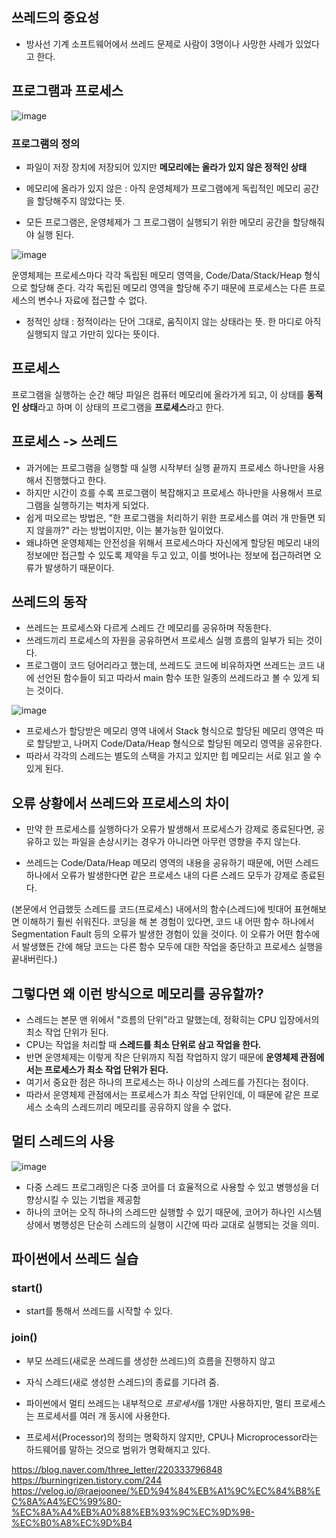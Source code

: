 ## 쓰레드의 중요성 

- 방사선 기계 소프트웨어에서 쓰레드 문제로 사람이 3명이나 사망한 사례가 있었다고 한다.


## 프로그램과 프로세스
![image](https://user-images.githubusercontent.com/15938354/126802768-59ea4a6b-68eb-4212-a546-2757ba2077d2.png)

### 프로그램의 정의
- 파일이 저장 장치에 저장되어 있지만 **메모리에는 올라가 있지 않은 정적인 상태**

- 메모리에 올라가 있지 않은 : 아직 운영체제가 프로그램에게 독립적인 메모리 공간을 할당해주지 않았다는 뜻. 

- 모든 프로그램은, 운영체제가 그 프로그램이 실행되기 위한 메모리 공간을 할당해줘야 실행 된다. 

![image](https://user-images.githubusercontent.com/15938354/126805865-da7ecbff-2391-4b85-ab17-48e572d3e9f0.png)


운영체제는 프로세스마다 각각 독립된 메모리 영역을, Code/Data/Stack/Heap 형식으로 할당해 준다. 
각각 독립된 메모리 영역을 할당해 주기 때문에 프로세스는 다른 프로세스의 변수나 자료에 접근할 수 없다.

- 정적인 상태 : 정적이라는 단어 그대로, 움직이지 않는 상태라는 뜻. 한 마디로 아직 실행되지 않고 가만히 있다는 뜻이다. 

## 프로세스

프로그램을 실행하는 순간 해당 파일은 컴퓨터 메모리에 올라가게 되고, 이 상태를 **동적인 상태**라고 하며 이 상태의 프로그램을 **프로세스**라고 한다. 


## 프로세스 -> 쓰레드 
- 과거에는 프로그램을 실행할 때 실행 시작부터 실행 끝까지 프로세스 하나만을 사용해서 진행했다고 한다. 
- 하지만 시간이 흐를 수록 프로그램이 복잡해지고 프로세스 하나만을 사용해서 프로그램을 실행하기는 벅차게 되었다.
- 쉽게 떠오르는 방법은, "한 프로그램을 처리하기 위한 프로세스를 여러 개 만들면 되지 않을까?" 라는 방법이지만, 이는 불가능한 일이었다. 
- 왜냐하면 운영체제는 안전성을 위해서 프로세스마다 자신에게 할당된 메모리 내의 정보에만 접근할 수 있도록 제약을 두고 있고, 이를 벗어나는 정보에 접근하려면 오류가 발생하기 때문이다.


## 쓰레드의 동작

- 쓰레드는 프로세스와 다르게 스레드 간 메모리를 공유하며 작동한다. 
- 쓰레드끼리 프로세스의 자원을 공유하면서 프로세스 실행 흐름의 일부가 되는 것이다. 
- 프로그램이 코드 덩어리라고 했는데, 쓰레드도 코드에 비유하자면 쓰레드는 코드 내에 선언된 함수들이 되고 따라서 main 함수 또한 일종의 쓰레드라고 볼 수 있게 되는 것이다.

![image](https://user-images.githubusercontent.com/15938354/126806643-ea6d5bae-fa67-459c-9207-7e141893b83f.png)

- 프로세스가 할당받은 메모리 영역 내에서 Stack 형식으로 할당된 메모리 영역은 따로 할당받고, 나머지 Code/Data/Heap 형식으로 할당된 메모리 영역을 공유한다. 
- 따라서 각각의 스레드는 별도의 스택을 가지고 있지만 힙 메모리는 서로 읽고 쓸 수 있게 된다. 

## 오류 상황에서 쓰레드와 프로세스의 차이 

- 만약 한 프로세스를 실행하다가 오류가 발생해서 프로세스가 강제로 종료된다면, 공유하고 있는 파일을 손상시키는 경우가 아니라면 아무런 영향을 주지 않는다.

- 쓰레드는 Code/Data/Heap 메모리 영역의 내용을 공유하기 때문에, 어떤 스레드 하나에서 오류가 발생한다면 같은 프로세스 내의 다른 스레드 모두가 강제로 종료된다.

(본문에서 언급했듯 스레드를 코드(프로세스) 내에서의 함수(스레드)에 빗대어 표현해보면 이해하기 훨씬 쉬워진다. 
코딩을 해 본 경험이 있다면, 코드 내 어떤 함수 하나에서 Segmentation Fault 등의 오류가 발생한 경험이 있을 것이다. 
이 오류가 어떤 함수에서 발생했든 간에 해당 코드는 다른 함수 모두에 대한 작업을 중단하고 프로세스 실행을 끝내버린다.)

## 그렇다면 왜 이런 방식으로 메모리를 공유할까?

- 스레드는 본문 맨 위에서 "흐름의 단위"라고 말했는데, 정확히는 CPU 입장에서의 최소 작업 단위가 된다. 
- CPU는 작업을 처리할 때 **스레드를 최소 단위로 삼고 작업을 한다.** 
- 반면 운영체제는 이렇게 작은 단위까지 직접 작업하지 않기 때문에 **운영체제 관점에서는 프로세스가 최소 작업 단위가 된다.**
- 여기서 중요한 점은 하나의 프로세스는 하나 이상의 스레드를 가진다는 점이다. 
- 따라서 운영체제 관점에서는 프로세스가 최소 작업 단위인데, 이 때문에 같은 프로세스 소속의 스레드끼리 메모리를 공유하지 않을 수 없다.

## 멀티 스레드의 사용

![image](https://user-images.githubusercontent.com/15938354/126804890-0d9b7791-b574-4ffd-82fe-33dbf459e6ca.png)

- 다중 스레드 프로그래밍은 다중 코어를 더 효율적으로 사용할 수 있고 병행성을 더 향상시킬 수 있는 기법을 제공함 
- 하나의 코어는 오직 하나의 스레드만 실행할 수 있기 때문에, 코어가 하나인 시스템 상에서 병행성은 단순히 스레드의 실행이 시간에 따라 교대로 실행되는 것을 의미. 


## 파이썬에서 쓰레드 실습


### start()
- start를 통해서 쓰레드를 시작할 수 있다.


### join()
- 부모 쓰레드(새로운 쓰레드를 생성한 쓰레드)의 흐름을 진행하지 않고
- 자식 스레드(새로 생성한 스레드)의 종료를 기다려 줌. 

 
- 파이썬에서 멀티 쓰레드는 내부적으로 *프로세서*를 1개만 사용하지만, 멀티 프로세스는 프로세서를 여러 개 동시에 사용한다.

* 프로세서(Processor)의 정의는 명확하지 않지만, CPU나 Microprocessor라는 하드웨어를 말하는 것으로 범위가 명확해지고 있다.

https://blog.naver.com/three_letter/220333796848
https://burningrizen.tistory.com/244
https://velog.io/@raejoonee/%ED%94%84%EB%A1%9C%EC%84%B8%EC%8A%A4%EC%99%80-%EC%8A%A4%EB%A0%88%EB%93%9C%EC%9D%98-%EC%B0%A8%EC%9D%B4

